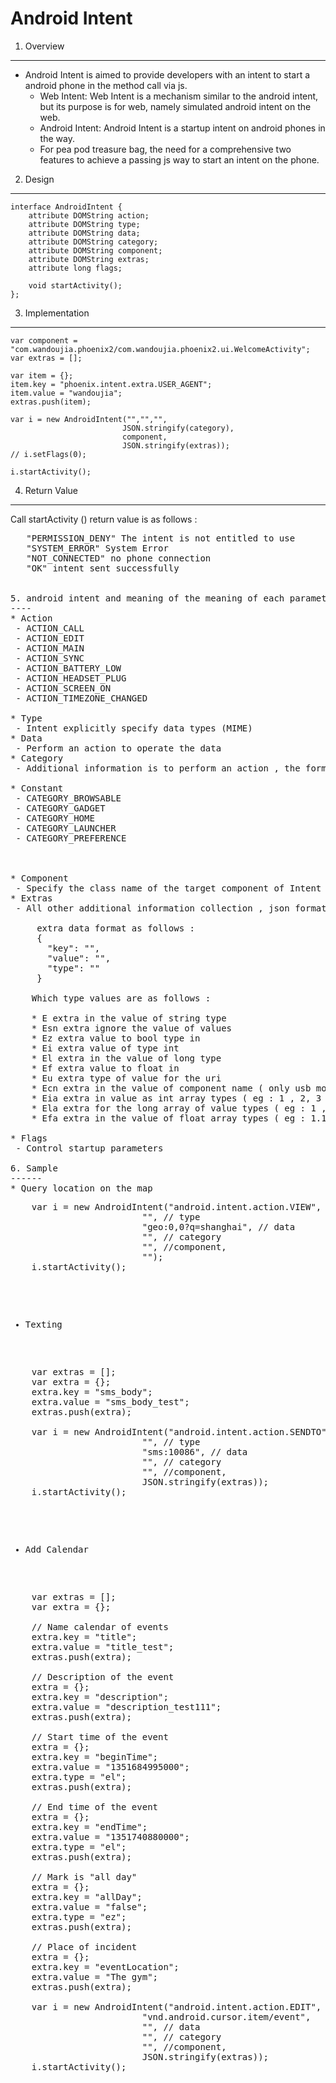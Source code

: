 Android Intent
============

1. Overview
------

* Android Intent is aimed to provide developers with an intent to start a android phone in the method call via js.
  * Web Intent:
      Web Intent is a mechanism similar to the android intent, but its purpose is for web, namely simulated android intent on the web.
  * Android Intent:
      Android Intent is a startup intent on android phones in the way.
  * For pea pod treasure bag, the need for a comprehensive two features to achieve a passing js way to start an intent on the phone.

2. Design
------


    interface AndroidIntent { 
        attribute DOMString action; 
        attribute DOMString type; 
        attribute DOMString data; 
        attribute DOMString category; 
        attribute DOMString component; 
        attribute DOMString extras; 
        attribute long flags;

        void startActivity();
    };

3. Implementation
--------

    var component = "com.wandoujia.phoenix2/com.wandoujia.phoenix2.ui.WelcomeActivity";
    var extras = [];
 
    var item = {};
    item.key = "phoenix.intent.extra.USER_AGENT";
    item.value = "wandoujia";
    extras.push(item);

    var i = new AndroidIntent("","","",
                             JSON.stringify(category),
                             component,
                             JSON.stringify(extras));
    // i.setFlags(0);

    i.startActivity();

4. Return Value
--------
 Call startActivity () return value is as follows :
 <pre>
   "PERMISSION_DENY" The intent is not entitled to use
   "SYSTEM_ERROR" System Error
   "NOT_CONNECTED" no phone connection
   "OK" intent sent successfully
 </ pre>

5. android intent and meaning of the meaning of each parameter is consistent :
----
* Action
 - ACTION_CALL
 - ACTION_EDIT
 - ACTION_MAIN
 - ACTION_SYNC
 - ACTION_BATTERY_LOW
 - ACTION_HEADSET_PLUG
 - ACTION_SCREEN_ON
 - ACTION_TIMEZONE_CHANGED

* Type
 - Intent explicitly specify data types (MIME)
* Data
 - Perform an action to operate the data
* Category
 - Additional information is to perform an action , the format is json

* Constant
 - CATEGORY_BROWSABLE
 - CATEGORY_GADGET
 - CATEGORY_HOME
 - CATEGORY_LAUNCHER
 - CATEGORY_PREFERENCE

 

* Component
 - Specify the class name of the target component of Intent
* Extras
 - All other additional information collection , json format

     extra data format as follows :
     {
       "key": "",
       "value": "",
       "type": ""
     }

    Which type values ​​are as follows :
    
    * E extra in the value of string type
    * Esn extra ignore the value of values
    * Ez extra value to bool type in
    * Ei extra value of type int
    * El extra in the value of long type
    * Ef extra value to float in
    * Eu extra type of value for the uri
    * Ecn extra in the value of component name ( only usb mode, this value is valid )
    * Eia extra in value as int array types ( eg : 1 , 2, 3 )
    * Ela extra for the long array of value types ( eg : 1 , 2, 3 )
    * Efa extra in the value of float array types ( eg : 1.1 , 2.1, 3 )

* Flags
 - Control startup parameters

6. Sample
------
* Query location on the map
<pre>
    var i = new AndroidIntent("android.intent.action.VIEW", // action
                         "", // type
                         "geo:0,0?q=shanghai", // data
                         "", // category
                         "", //component,
                         "");
    i.startActivity();
</pre>

* Texting
<pre>
    var extras = [];
    var extra = {};
    extra.key = "sms_body";
    extra.value = "sms_body_test";
    extras.push(extra);

    var i = new AndroidIntent("android.intent.action.SENDTO", // action
                         "", // type
                         "sms:10086", // data
                         "", // category
                         "", //component,
                         JSON.stringify(extras));
    i.startActivity();
</pre>

* Add Calendar
<pre>
    var extras = [];
    var extra = {};
    
    // Name calendar of events
    extra.key = "title";
    extra.value = "title_test";
    extras.push(extra);

    // Description of the event
    extra = {};
    extra.key = "description";
    extra.value = "description_test111";
    extras.push(extra);

    // Start time of the event
    extra = {};
    extra.key = "beginTime";
    extra.value = "1351684995000";
    extra.type = "el";
    extras.push(extra);

    // End time of the event
    extra = {};
    extra.key = "endTime";
    extra.value = "1351740880000";
    extra.type = "el";
    extras.push(extra);

    // Mark is "all day"
    extra = {};
    extra.key = "allDay";
    extra.value = "false";
    extra.type = "ez";
    extras.push(extra);

    // Place of incident
    extra = {};
    extra.key = "eventLocation";
    extra.value = "The gym";
    extras.push(extra);

    var i = new AndroidIntent("android.intent.action.EDIT",
                         "vnd.android.cursor.item/event",
                         "", // data
                         "", // category
                         "", //component,
                         JSON.stringify(extras));
    i.startActivity();
</pre>
